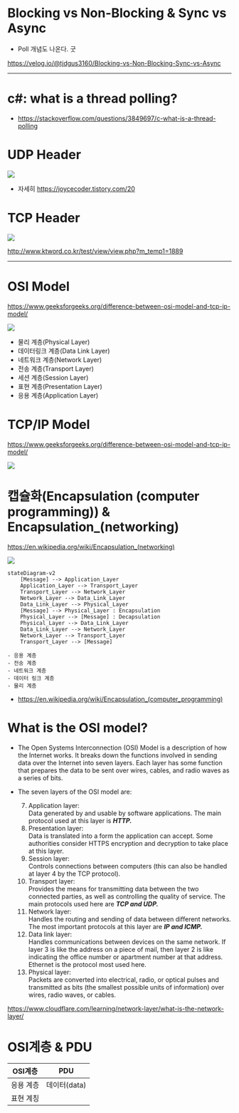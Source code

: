 # Blocking vs Non-Blocking & Sync vs Async  

- Poll 개념도 나온다. 굿 

https://velog.io/@tjdgus3160/Blocking-vs-Non-Blocking-Sync-vs-Async

<hr>

# c#: what is a thread polling?

- https://stackoverflow.com/questions/3849697/c-what-is-a-thread-polling

# UDP Header

<img src="https://img1.daumcdn.net/thumb/R1280x0/?scode=mtistory2&fname=https%3A%2F%2Ft1.daumcdn.net%2Fcfile%2Ftistory%2F99B12B385BD6DC0F03" />

- 자세히 https://joycecoder.tistory.com/20

# TCP Header

<img src="http://www.ktword.co.kr/img_data/1889_1.jpg" />

http://www.ktword.co.kr/test/view/view.php?m_temp1=1889

<hr>

# OSI Model
https://www.geeksforgeeks.org/difference-between-osi-model-and-tcp-ip-model/

<img src="https://media.geeksforgeeks.org/wp-content/uploads/20210220204638/cn1.png" />

- 물리 계층(Physical Layer)
- 데이터링크 계층(Data Link Layer)
- 네트워크 계층(Network Layer)
- 전송 계층(Transport Layer)
- 세션 계층(Session Layer)
- 표현 계층(Presentation Layer)
- 응용 계층(Application Layer)

# TCP/IP Model
https://www.geeksforgeeks.org/difference-between-osi-model-and-tcp-ip-model/

<img src="https://media.geeksforgeeks.org/wp-content/uploads/20230411110343/tcp.jpg" />

# 캡슐화(Encapsulation (computer programming)) & Encapsulation_(networking)

https://en.wikipedia.org/wiki/Encapsulation_(networking)

<img src="https://upload.wikimedia.org/wikipedia/commons/thumb/3/3b/UDP_encapsulation.svg/420px-UDP_encapsulation.svg.png" />

```mermaid
stateDiagram-v2
    [Message] --> Application_Layer
    Application_Layer --> Transport_Layer
    Transport_Layer --> Network_Layer
    Network_Layer --> Data_Link_Layer
    Data_Link_Layer --> Physical_Layer
    [Message] --> Physical_Layer : Encapsulation
    Physical_Layer --> [Message] : Decapsulation
    Physical_Layer --> Data_Link_Layer
    Data_Link_Layer --> Network_Layer
    Network_Layer --> Transport_Layer
    Transport_Layer --> [Message]
```

```
- 응용 계층
- 전송 계층
- 네트워크 계층
- 데이터 링크 계층
- 물리 계층
```

- https://en.wikipedia.org/wiki/Encapsulation_(computer_programming)


# What is the OSI model?

- The Open Systems Interconnection (OSI) Model is a description of how the Internet works. It breaks down the functions involved in sending data over the Internet into seven layers. Each layer has some function that prepares the data to be sent over wires, cables, and radio waves as a series of bits.

- The seven layers of the OSI model are:

  7. Application layer: <br>Data generated by and usable by software applications. The main protocol used at this layer is <em><strong>HTTP.</em></strong><br>
  6. Presentation layer: <br>Data is translated into a form the application can accept. Some authorities consider HTTPS encryption and decryption to take place at this layer.<br>
  5. Session layer: <br>Controls connections between computers (this can also be handled at layer 4 by the TCP protocol).<br>
  4. Transport layer: <br>Provides the means for transmitting data between the two connected parties, as well as controlling the quality of service. The main protocols used here are <em><strong>TCP and UDP.</em></strong><br>
  3. Network layer: <br>Handles the routing and sending of data between different networks. The most important protocols at this layer are <em><strong>IP and ICMP.</em></strong><br>
  2. Data link layer: <br>Handles communications between devices on the same network. If layer 3 is like the address on a piece of mail, then layer 2 is like indicating the office number or apartment number at that address. Ethernet is the protocol most used here.<br>
  1. Physical layer:<br>Packets are converted into electrical, radio, or optical pulses and transmitted as bits (the smallest possible units of information) over wires, radio waves, or cables.<br>

https://www.cloudflare.com/learning/network-layer/what-is-the-network-layer/

# OSI계층 & PDU




| OSI계층 | PDU |
|-|-|
| 응용 계층 | 데이터(data) |
| 표현 계칭 |

